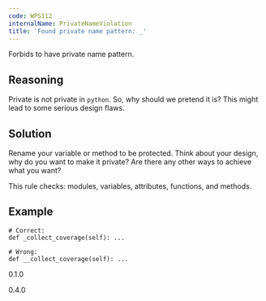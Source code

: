 ```yaml
---
code: WPS112
internalName: PrivateNameViolation
title: 'Found private name pattern: _'
---
```


Forbids to have private name pattern.

## Reasoning
Private is not private in `python`. So, why should we pretend it is?
This might lead to some serious design flaws.

## Solution
Rename your variable or method to be protected. Think about your
design, why do you want to make it private? Are there any other ways
to achieve what you want?

This rule checks: modules, variables, attributes, functions, and
methods.

## Example

    # Correct:
    def _collect_coverage(self): ...
    
    # Wrong:
    def __collect_coverage(self): ...

<div class="versionadded">

0.1.0

</div>

<div class="versionchanged">

0.4.0

</div>